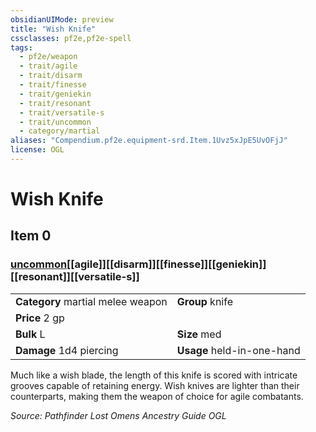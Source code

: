```yaml
---
obsidianUIMode: preview
title: "Wish Knife"
cssclasses: pf2e,pf2e-spell
tags:
  - pf2e/weapon
  - trait/agile
  - trait/disarm
  - trait/finesse
  - trait/geniekin
  - trait/resonant
  - trait/versatile-s
  - trait/uncommon
  - category/martial
aliases: "Compendium.pf2e.equipment-srd.Item.1Uvz5xJpE5UvOFjJ"
license: OGL
---
```

# Wish Knife
## Item 0
### [uncommon](uncommon "Uncommon Rarity Trait")[[agile]][[disarm]][[finesse]][[geniekin]][[resonant]][[versatile-s]]

|  |  |
| -- | -- |
| **Category** martial melee weapon | **Group** knife |
| **Price** 2 gp |  |
| **Bulk** L | **Size** med |
| **Damage** 1d4 piercing  | **Usage** held-in-one-hand |



Much like a wish blade, the length of this knife is scored with intricate grooves capable of retaining energy. Wish knives are lighter than their counterparts, making them the weapon of choice for agile combatants.

*Source: Pathfinder Lost Omens Ancestry Guide*
*OGL*